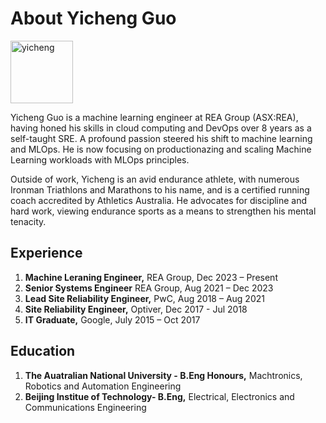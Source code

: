 # About Yicheng Guo

<img src="https://github.com/Guoest/Guoest.github.io/assets/9883736/2a8e6d20-98d6-4383-946e-df62d8010cb4" alt="yicheng" width="100"/>


  
Yicheng Guo is a machine learning engineer at REA Group (ASX:REA), having honed his skills in cloud computing and DevOps over 8 years as a self-taught SRE. A profound passion steered his shift to machine learning and MLOps. He is now focusing on productionazing and scaling Machine Learning workloads with MLOps principles.

Outside of work, Yicheng is an avid endurance athlete, with numerous Ironman Triathlons and Marathons to his name, and is a certified running coach accredited by Athletics Australia. He advocates for discipline and hard work, viewing endurance sports as a means to strengthen his mental tenacity.

## Experience
1. **Machine Leraning Engineer,** REA Group, Dec 2023 – Present 
2. **Senior Systems Engineer** REA Group, Aug 2021 – Dec 2023
3. **Lead Site Reliability Engineer,** PwC, Aug 2018 – Aug 2021
4. **Site Reliability Engineer,** Optiver, Dec 2017 - Jul 2018
5. **IT Graduate,** Google, July 2015 – Oct 2017 

## Education
1. **The Auatralian National University - B.Eng Honours,** Machtronics, Robotics and Automation Engineering
2. **Beijing Institue of Technology- B.Eng,** Electrical, Electronics and Communications Engineering
